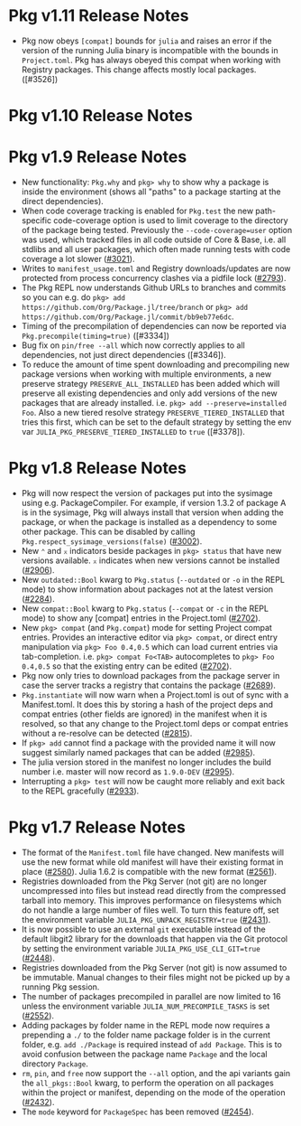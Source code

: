 Pkg v1.11 Release Notes
=======================

- Pkg now obeys `[compat]` bounds for `julia` and raises an error if the version of the running Julia binary is incompatible with the bounds in `Project.toml`.
  Pkg has always obeyed this compat when working with Registry packages. This change affects mostly local packages. ([#3526])

Pkg v1.10 Release Notes
=======================

Pkg v1.9 Release Notes
=======================

- New functionality: `Pkg.why` and `pkg> why` to show why a package is inside the environment (shows all "paths" to a package starting at the direct dependencies).
- When code coverage tracking is enabled for `Pkg.test` the new path-specific code-coverage option is used to limit coverage
  to the directory of the package being tested. Previously the `--code-coverage=user` option was used, which tracked files
  in all code outside of Core & Base, i.e. all stdlibs and all user packages, which often made running tests with
  code coverage a lot slower ([#3021]).
- Writes to `manifest_usage.toml` and Registry downloads/updates are now protected from process concurrency clashes via
  a pidfile lock ([#2793]).
- The Pkg REPL now understands Github URLs to branches and commits so you can e.g. do `pkg> add https://github.com/Org/Package.jl/tree/branch`
  or `pkg> add https://github.com/Org/Package.jl/commit/bb9eb77e6dc`.
- Timing of the precompilation of dependencies can now be reported via `Pkg.precompile(timing=true)` ([#3334])
- Bug fix on `pin/free --all` which now correctly applies to all dependencies, not just direct dependencies ([#3346]).
- To reduce the amount of time spent downloading and precompiling new package versions when working with multiple
  environments, a new preserve strategy `PRESERVE_ALL_INSTALLED` has been added which will preserve all existing
  dependencies and only add versions of the new packages that are already installed. i.e. `pkg> add --preserve=installed Foo`.
  Also a new tiered resolve strategy `PRESERVE_TIERED_INSTALLED` that tries this first, which can be set to the default
  strategy by setting the env var `JULIA_PKG_PRESERVE_TIERED_INSTALLED` to `true` ([#3378]).

Pkg v1.8 Release Notes
======================

- Pkg will now respect the version of packages put into the sysimage using e.g. PackageCompiler. For example,
  if version 1.3.2 of package A is in the sysimage, Pkg will always install that version when adding the package,
  or when the package is installed as a dependency to some other package. This can be disabled by calling
  `Pkg.respect_sysimage_versions(false)` ([#3002]).
- New `⌃` and `⌅` indicators beside packages in `pkg> status` that have new versions available.
  `⌅` indicates when new versions cannot be installed ([#2906]).
- New `outdated::Bool` kwarg to `Pkg.status` (`--outdated` or `-o` in the REPL mode) to show
  information about packages not at the latest version ([#2284]).
- New `compat::Bool` kwarg to `Pkg.status` (`--compat` or `-c` in the REPL mode) to show any [compat]
  entries in the Project.toml ([#2702]).
- New `pkg> compat` (and `Pkg.compat`) mode for setting Project compat entries. Provides an interactive editor
  via `pkg> compat`, or direct entry manipulation via `pkg> Foo 0.4,0.5` which can load current entries via tab-completion.
  i.e. `pkg> compat Fo<TAB>` autocompletes to `pkg> Foo 0.4,0.5` so that the existing entry can be edited ([#2702]).
- Pkg now only tries to download packages from the package server in case the server tracks a registry that contains
  the package ([#2689]).
- `Pkg.instantiate` will now warn when a Project.toml is out of sync with a Manifest.toml. It does this by storing a hash
  of the project deps and compat entries (other fields are ignored) in the manifest when it is resolved, so that any change
  to the Project.toml deps or compat entries without a re-resolve can be detected ([#2815]).
- If `pkg> add` cannot find a package with the provided name it will now suggest similarly named packages that can be added ([#2985]).
- The julia version stored in the manifest no longer includes the build number i.e. master will now record as `1.9.0-DEV` ([#2995]).
- Interrupting a `pkg> test` will now be caught more reliably and exit back to the REPL gracefully ([#2933]).

Pkg v1.7 Release Notes
======================

- The format of the `Manifest.toml` file have changed. New manifests will use
  the new format while old manifest will have their existing format in place ([#2580]).
  Julia 1.6.2 is compatible with the new format ([#2561]).
- Registries downloaded from the Pkg Server (not git) are no longer uncompressed into files but instead read directly from the compressed tarball into memory. This improves performance on
  filesystems which do not handle a large number of files well. To turn this feature off, set the environment variable `JULIA_PKG_UNPACK_REGISTRY=true` ([#2431]).
- It is now possible to use an external `git` executable instead of the default libgit2 library for
  the downloads that happen via the Git protocol by setting the environment variable `JULIA_PKG_USE_CLI_GIT=true` ([#2448]).
- Registries downloaded from the Pkg Server (not git) is now assumed to be immutable. Manual changes to their files might not be picked up by a running Pkg session.
- The number of packages precompiled in parallel are now limited to 16 unless the
  environment variable `JULIA_NUM_PRECOMPILE_TASKS` is set ([#2552]).
- Adding packages by folder name in the REPL mode now requires a prepending a `./` to the folder name package folder is in the current folder, e.g. `add ./Package` is required instead of `add Package`. This is to avoid confusion between the package name `Package` and the local directory `Package`.
- `rm`, `pin`, and `free` now support the `--all` option, and the api variants gain the `all_pkgs::Bool` kwarg, to perform the operation on all packages within the project or manifest, depending on the mode of the operation ([#2432]).
- The `mode` keyword for `PackageSpec` has been removed ([#2454]).

<!--- Generated by NEWS-update.jl --->
[#2284]: https://github.com/JuliaLang/Pkg.jl/issues/2284
[#2431]: https://github.com/JuliaLang/Pkg.jl/issues/2431
[#2432]: https://github.com/JuliaLang/Pkg.jl/issues/2432
[#2448]: https://github.com/JuliaLang/Pkg.jl/issues/2448
[#2454]: https://github.com/JuliaLang/Pkg.jl/issues/2454
[#2552]: https://github.com/JuliaLang/Pkg.jl/issues/2552
[#2561]: https://github.com/JuliaLang/Pkg.jl/issues/2561
[#2580]: https://github.com/JuliaLang/Pkg.jl/issues/2580
[#2689]: https://github.com/JuliaLang/Pkg.jl/issues/2689
[#2702]: https://github.com/JuliaLang/Pkg.jl/issues/2702
[#2793]: https://github.com/JuliaLang/Pkg.jl/issues/2793
[#2815]: https://github.com/JuliaLang/Pkg.jl/issues/2815
[#2906]: https://github.com/JuliaLang/Pkg.jl/issues/2906
[#2933]: https://github.com/JuliaLang/Pkg.jl/issues/2933
[#2985]: https://github.com/JuliaLang/Pkg.jl/issues/2985
[#2995]: https://github.com/JuliaLang/Pkg.jl/issues/2995
[#3002]: https://github.com/JuliaLang/Pkg.jl/issues/3002
[#3021]: https://github.com/JuliaLang/Pkg.jl/issues/3021
